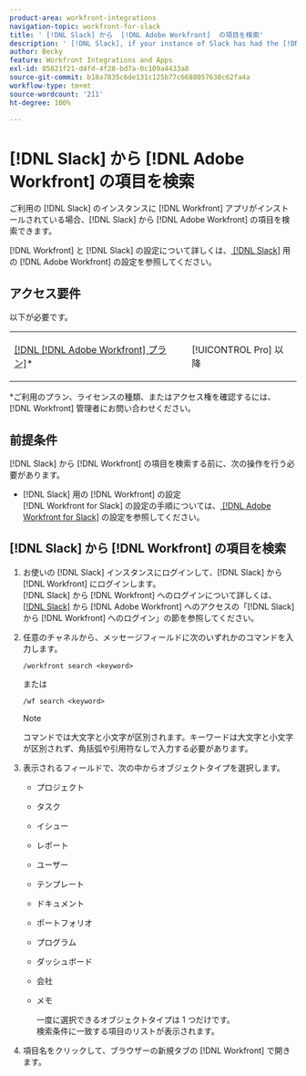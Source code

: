 ```yaml
---
product-area: workfront-integrations
navigation-topic: workfront-for-slack
title: ' [!DNL Slack] から  [!DNL Adobe Workfront]  の項目を検索'
description: ' [!DNL Slack], if your instance of Slack has had the [!DNL Workfront]  アプリがインストールされている場合、 [!DNL Adobe Workfront]  の項目を検索できます。'
author: Becky
feature: Workfront Integrations and Apps
exl-id: 85821f21-d4fd-4f28-bd7a-0c109a4433a8
source-git-commit: b18a7835c6de131c125b77c6688057638c62fa4a
workflow-type: tm+mt
source-wordcount: '211'
ht-degree: 100%

---
```


# [!DNL Slack] から [!DNL Adobe Workfront] の項目を検索

ご利用の [!DNL Slack] のインスタンスに [!DNL Workfront] アプリがインストールされている場合、[!DNL Slack] から [!DNL Adobe Workfront] の項目を検索できます。

[!DNL Workfront] と [!DNL Slack] の設定について詳しくは、[ [!DNL Slack]](../../workfront-integrations-and-apps/using-workfront-with-slack/configure-workfront-for-slack.md) 用の [!DNL Adobe Workfront] の設定を参照してください。

## アクセス要件

以下が必要です。

<table style="table-layout:auto"> 
 <col> 
 </col> 
 <col> 
 </col> 
 <tbody> 
  <tr> 
   <td role="rowheader"><a href="https://business.adobe.com/jp/products/workfront/pricing.html" target="_blank">[!DNL [!DNL Adobe Workfront] プラン]</a>*</td> 
   <td> <p>[!UICONTROL Pro] 以降</p> </td> 
  </tr> 
 </tbody> 
</table>

&#42;ご利用のプラン、ライセンスの種類、またはアクセス権を確認するには、[!DNL Workfront] 管理者にお問い合わせください。

## 前提条件

[!DNL Slack] から [!DNL Workfront] の項目を検索する前に、次の操作を行う必要があります。

* [!DNL Slack] 用の [!DNL Workfront] の設定\
   [!DNL Workfront for Slack] の設定の手順については、[ [!DNL Adobe Workfront for Slack]](../../workfront-integrations-and-apps/using-workfront-with-slack/configure-workfront-for-slack.md) の設定を参照してください。

## [!DNL Slack] から [!DNL Workfront] の項目を検索

1. お使いの [!DNL Slack] インスタンスにログインして、[!DNL Slack] から [!DNL Workfront] にログインします。\
   [!DNL Slack] から [!DNL Workfront] へのログインについて詳しくは、[ [!DNL Slack]](../../workfront-integrations-and-apps/using-workfront-with-slack/access-workfront-from-slack.md) から  [!DNL Adobe Workfront]  へのアクセスの「[!DNL Slack] から [!DNL Workfront] へのログイン」の節を参照してください。

1. 任意のチャネルから、メッセージフィールドに次のいずれかのコマンドを入力します。

   `/workfront search <keyword>`

   または

   `/wf search <keyword>`

   >[!NOTE]
   >
   >コマンドでは大文字と小文字が区別されます。キーワードは大文字と小文字が区別されず、角括弧や引用符なしで入力する必要があります。

1. 表示されるフィールドで、次の中からオブジェクトタイプを選択します。

   * プロジェクト
   * タスク
   * イシュー
   * レポート
   * ユーザー
   * テンプレート
   * ドキュメント
   * ポートフォリオ
   * プログラム
   * ダッシュボード
   * 会社
   * メモ

     一度に選択できるオブジェクトタイプは 1 つだけです。\
      検索条件に一致する項目のリストが表示されます。

1. 項目名をクリックして、ブラウザーの新規タブの [!DNL Workfront] で開きます。
